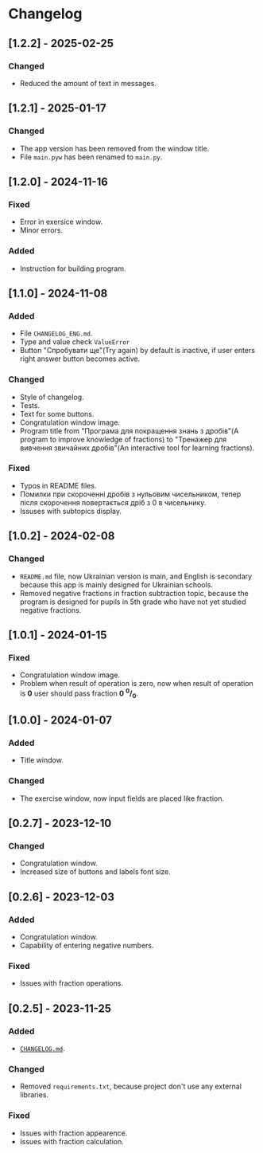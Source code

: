 # Changelog  

## [1.2.2] - 2025-02-25
### Changed
* Reduced the amount of text in messages.

## [1.2.1] - 2025-01-17
### Changed
* The app version has been removed from the window title.
* File `main.pyw` has been renamed to `main.py`.


## [1.2.0] - 2024-11-16
### Fixed
* Error in exersice window.
* Minor errors.

### Added
* Instruction for building program.


## [1.1.0] - 2024-11-08
### Added
* File `CHANGELOG_ENG.md`.
* Type and value check `ValueError`
* Button "Спробувати ще"(Try again) by default is inactive, if user enters right answer button becomes active.

### Changed
* Style of changelog.
* Tests.
* Text for some buttons.
* Congratulation window image.
* Program title from "Програма для покращення знань з дробів"(A program to improve knowledge of fractions) to "Тренажер для вивчення звичайних дробів"(An interactive tool for learning fractions).

### Fixed
* Typos in README files.
* Помилки при скороченні дробів з нульовим чисельником, тепер після скорочення повертається дріб з 0 в чисельнику.
* Issuses with subtopics display.

## [1.0.2] - 2024-02-08
### Changed
* `README.md` file, now Ukrainian version is main, and English is secondary because this app is mainly designed for Ukrainian schools.
* Removed negative fractions in fraction subtraction topic, because the program is designed for pupils in 5th grade who have not yet studied negative fractions.


## [1.0.1] - 2024-01-15
### Fixed
* Congratulation window image.
* Problem when result of operation is zero, now when result of operation is **0** user should pass fraction **0 <sup>0</sup>/<sub>0</sub>**.


## [1.0.0] - 2024-01-07
### Added
* Title window.

### Changed
* The exercise window, now input fields are placed like fraction.


## [0.2.7] - 2023-12-10
### Changed
* Congratulation window.
* Increased size of buttons and labels font size.


## [0.2.6] - 2023-12-03
### Added 
* Congratulation window.
* Capability of entering negative numbers.

### Fixed
* Issues with fraction operations.


## [0.2.5] - 2023-11-25
### Added
* [`CHANGELOG.md`](CHANGELOG.md).

### Changed
* Removed `requirements.txt`, because project don't use any external libraries.

### Fixed
* Issues with fraction appearence.
* Issues with fraction calculation.
